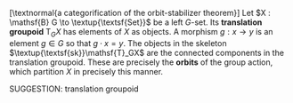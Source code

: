 [\textnormal{a categorification of the orbit-stabilizer theorem}]
Let $X : \mathsf{B} G \to \textup{\textsf{Set}}$ be a left $G$-set. Its **translation groupoid** $\mathsf{T}_GX$ has elements of $X$ as objects. A morphism $g : x \to y$ is an element $g \in G$ so that $g \cdot x = y$. The objects in the skeleton $\textup{\textsf{sk}}\mathsf{T}_GX$ are the connected components in the translation groupoid. These are precisely the **orbits** of the group action, which partition $X$ in precisely this manner.

SUGGESTION: translation groupoid